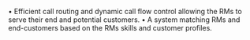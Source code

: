 •	Efficient call routing and dynamic call flow control allowing the RMs to serve their end and potential customers.
•	A system matching RMs and end-customers based on the RMs skills and customer profiles.
